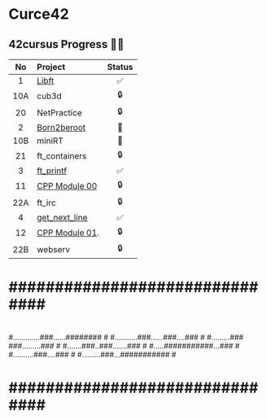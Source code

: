 # Curce42
## 42cursus Progress 💪🏻


| No  | Project                                     | Status |  
| :-: | :------------------------------------------ | :----: | 
| 1   | [Libft](../../../42-libft)                  | ✅     |  
| 10A | cub3d                                       | 🔒     |  
| 20  | NetPractice                                 | 🔒     |  
| 2   | [Born2beroot](../../../42-born2beroot)      | 📝     |  
| 10B | miniRT                                      | 📝     |  
| 21  | ft_containers                               | 🔒     |  
| 3   | [ft_printf](../../../42-ft_printf)          | ✅     |  
| 11  | [CPP Module 00](../../../42-cpp_module_00)  | 🔒     |  
| 22A | ft_irc                                      | 🔒     |  
| 4   | [get_next_line](../../../42-get_next_line)  | ✅     |                                                                       
| 12  | [CPP Module 01](../../../42-cpp_module_01). | 🔒     |                                     
| 22B | webserv                                     | 🔒     |                                     


# ############################### # 
#                                 #
#.............###......########   # 
#...........###......###....###   # 
#.........### ###.........###     # 
#.......###..###.......###        # 
#.....###########...###           # 
#..........###....###             # 
#.........###...###########       # 
#                                 # 
# ############################### # 
 

